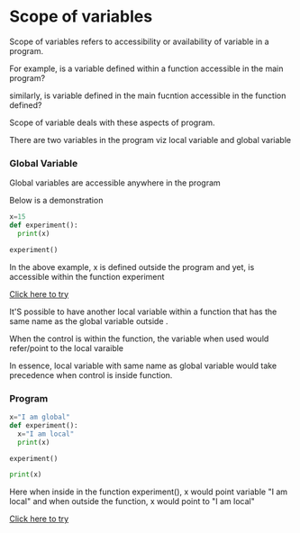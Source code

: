 # Scope of variables 

Scope of variables refers to accessibility or availability of variable in a program.

For example, is a variable defined within a function accessible in the main program? 

similarly, is variable defined in the main fucntion accessible in the function defined?

Scope of variable deals with these aspects of program. 

There are two variables in the program viz local variable and global variable

### Global Variable

Global variables are accessible anywhere in the program

Below is a demonstration

```python
x=15
def experiment():
  print(x)
```
```python
experiment()
```
In the above example, x is defined outside the program and yet, is accessible within the function experiment

[Click here to try](https://colab.research.google.com/github/pythoncoder100/practice/blob/master/Global_Variable.ipynb)


It'S possible to have another local variable within a function that has the same name as the global variable outside .

When the control is within the function, the variable when used would refer/point to the local varaible

In essence, local variable with same name as global variable would take precedence when control is inside function. 

### Program

```python
x="I am global"
def experiment():  
  x="I am local"
  print(x)
```
```python
experiment()
```
```python
print(x)
```

Here when inside in the function experiment(), x would point variable "I am local" and when outside the function, x would point to "I am local"

[Click here to try](https://colab.research.google.com/github/pythoncoder100/practice/blob/master/Local_variable_with_same_name_as_global_variable.ipynb)

